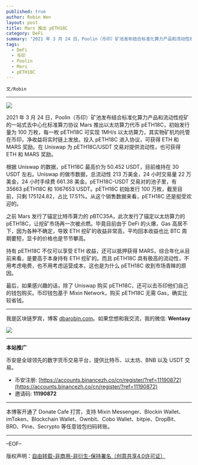 ```yaml
---
published: true
author: Robin Wen
layout: post
title: Mars 推出 pETH18C
category: DeFi
summary: "2021 年 3 月 24 日，Poolin（币印）矿池发布结合标准化算力产品和流动性挖矿的一站式去中心化标准算力协议 Mars 推出以太坊算力代币 pETH18C，初始发行量为 100 万枚，每一枚 pETH18C 可实现 1MH/s 以太坊算力，其实物矿机均托管在币印，净收益将实时链上发放。投入 pETH18C 进入协议，可获得 ETH 和 MARS 奖励。在 Uniswap 为 pETH18C/USDT 交易对提供流动性，也可获得 ETH 和 MARS 奖励。"
tags:
  - DeFi
  - 币印
  - Poolin
  - Mars
  - pETH18C
---
```


`文/Robin`

***

![](https://cdn.dbarobin.com/uf3n4bo.png)

2021 年 3 月 24 日，Poolin（币印）矿池发布结合标准化算力产品和流动性挖矿的一站式去中心化标准算力协议 Mars 推出以太坊算力代币 pETH18C，初始发行量为 100 万枚，每一枚 pETH18C 可实现 1MH/s 以太坊算力，其实物矿机均托管在币印，净收益将实时链上发放。投入 pETH18C 进入协议，可获得 ETH 和 MARS 奖励。在 Uniswap 为 pETH18C/USDT 交易对提供流动性，也可获得 ETH 和 MARS 奖励。

根据 Uniswap 的数据，pETH18C 最高价为 50.452 USDT，目前维持在 30 USDT 左右。Uniswap 的做市数据，总流动性 213 万美金，24 小时交易量 22 万美金，24 小时手续费 661.38 美金。pETH18C-USDT 交易对的池子里，有 35663 pETH18C 和 1067653 USDT。pETH18C 初始发行 100 万枚，截至目前，只剩 175124.82，占比 17.51%。从这个销售数据来看，pETH18C 还是挺受欢迎的。

之前 Mars 发行了锚定比特币算力的 pBTC35A，此次发行了锚定以太坊算力的 pETH18C，让挖矿市场再一次被点燃。毕竟目前由于 DeFi 的火爆，Gas 高居不下，因为各种不确定，导致 ETH 挖矿的收益非常高，平均回本收益也比 BTC 周期要短，显卡的价格也是节节攀高。

持有 pETH18C 不仅可以享受 ETH 收益，还可以抵押获得 MARS，综合年化从目前来看，是要高于本身持有 ETH 挖矿的。而且 pETH18C 具有极高的流动性，不用考虑电费，也不用考虑运营成本，这也是为什么 pETH18C 收到市场青睐的原因。

最后，如果感兴趣的话，除了 Uniswap 购买 pETH18C，还可以去币印他们自己的钱包购买。币印钱包基于 Mixin Network，购买 pETH18C 无需 Gas，确实比较省钱。

***

我是区块链罗宾，博客 [dbarobin.com](https://dbarobin.com/)。如果您想和我交流，我的微信: **Wentasy**

![](https://cdn.dbarobin.com/v4yywe2.png)

***

**本站推广**

币安是全球领先的数字货币交易平台，提供比特币、以太坊、BNB 以及 USDT 交易。

* 币安注册: [https://accounts.binancezh.co/cn/register/?ref=11190872](https://accounts.binancezh.co/cn/register/?ref=11190872)
* 邀请码: **11190872**

***

本博客开通了 Donate Cafe 打赏，支持 Mixin Messenger、Blockin Wallet、imToken、Blockchain Wallet、Ownbit、Cobo Wallet、bitpie、DropBit、BRD、Pine、Secrypto 等任意钱包扫码转账。

<center>
    <div class="--donate-button"
         data-button-id="f8b9df0d-af9a-460d-8258-d3f435445075"
    ></div>
</center>

***

–EOF–

版权声明：[自由转载-非商用-非衍生-保持署名（创意共享4.0许可证）](http://creativecommons.org/licenses/by-nc-nd/4.0/deed.zh)